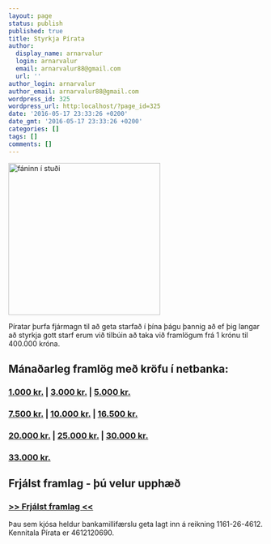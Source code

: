 ```yaml
---
layout: page
status: publish
published: true
title: Styrkja Pírata
author:
  display_name: arnarvalur
  login: arnarvalur
  email: arnarvalur88@gmail.com
  url: ''
author_login: arnarvalur
author_email: arnarvalur88@gmail.com
wordpress_id: 325
wordpress_url: http:localhost/?page_id=325
date: '2016-05-17 23:33:26 +0200'
date_gmt: '2016-05-17 23:33:26 +0200'
categories: []
tags: []
comments: []
---
```

<p><img class="alignright size-medium wp-image-37146" src="http:localhost/wp-content/uploads/2016/05/Fáninn-í-stuði-300x300.jpg" alt="fáninn í stuði" width="300" height="300" /></p>
<p>Píratar þurfa fjármagn til að geta starfað í þína þágu þannig að ef þig langar að styrkja gott starf erum við tilbúin að taka við framlögum frá 1 krónu til 400.000 króna.</p>
<h2>Mánaðarleg framlög með kröfu í netbanka:</h2>
<h3><a href="https://konto.is/piratar/b4fc826c1ece6851ad5d4cc081190a1c">1.000 kr.</a> | <a href="https://konto.is/piratar/53aa043fd9239bc1e6b3a67e6a3eb39f">3.000 kr.</a> | <a href="https://konto.is/piratar/f0b6b962f07b9745b54b2fa3e512aee0">5.000 kr.</a></h3>
<h3><a href="https://konto.is/piratar/5761c30aea4cd0230e2bccec3889d9d2">7.500 kr.</a> | <a href="https://konto.is/piratar/9e6ee0540a805af20e2aa558519a2375">10.000 kr.</a> | <a href="https://konto.is/piratar/f7c4f8213c3d3560aa5820b03fdbb604">16.500 kr.</a></h3>
<h3><a href="https://konto.is/piratar/6221f4265f725ccdedc947a6fb81bf6e">20.000 kr.</a> | <a href="https://konto.is/piratar/c13e98abb7a7e9809fd9451f95a0a1d2">25.000 kr.</a> | <a href="https://konto.is/piratar/e1a5ac83a1d08e35041342e5143ae29f">30.000 kr.</a></h3>
<h3><a href="https://konto.is/piratar/a80375b5ed69e6e16e2f130dd13ce242">33.000 kr.</a></h3>
<h2>Frjálst framlag - þú velur upphæð</h2>
<h3><a href="https://konto.is/piratar/a4044de55c66af8f848ac461774fc753">&gt;&gt; Frjálst framlag &lt;&lt;</a></h3>
<p>Þau sem kjósa heldur bankamillifærslu geta lagt inn á reikning 1161-26-4612. Kennitala Pírata er 4612120690.</p>
